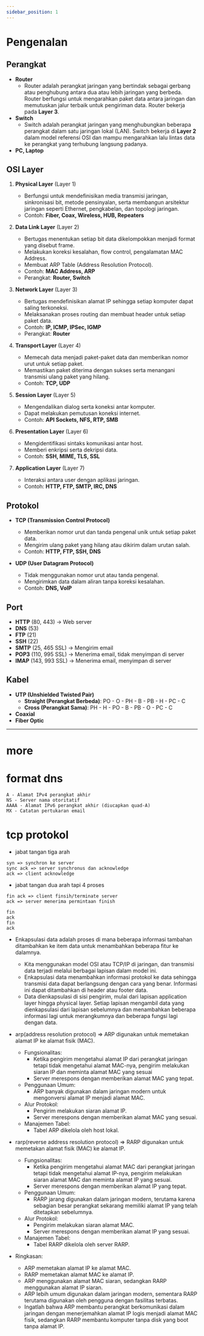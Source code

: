```yaml
---
sidebar_position: 1
---
```


# Pengenalan

## Perangkat

- **Router**
  - Router adalah perangkat jaringan yang bertindak sebagai gerbang atau penghubung antara dua atau lebih jaringan yang berbeda. Router berfungsi untuk mengarahkan paket data antara jaringan dan memutuskan jalur terbaik untuk pengiriman data. Router bekerja pada **Layer 3**.
- **Switch**
  - Switch adalah perangkat jaringan yang menghubungkan beberapa perangkat dalam satu jaringan lokal (LAN). Switch bekerja di **Layer 2** dalam model referensi OSI dan mampu mengarahkan lalu lintas data ke perangkat yang terhubung langsung padanya.
- **PC, Laptop**

## OSI Layer

1. **Physical Layer** (Layer 1)
   - Berfungsi untuk mendefinisikan media transmisi jaringan, sinkronisasi bit, metode pensinyalan, serta membangun arsitektur jaringan seperti Ethernet, pengkabelan, dan topologi jaringan.
   - Contoh: **Fiber, Coax, Wireless, HUB, Repeaters**

2. **Data Link Layer** (Layer 2)
   - Bertugas menentukan setiap bit data dikelompokkan menjadi format yang disebut frame. 
   - Melakukan koreksi kesalahan, flow control, pengalamatan MAC Address.
   - Membuat ARP Table (Address Resolution Protocol).
   - Contoh: **MAC Address, ARP**
   - Perangkat: **Router, Switch**

3. **Network Layer** (Layer 3)
   - Bertugas mendefinisikan alamat IP sehingga setiap komputer dapat saling terkoneksi.
   - Melaksanakan proses routing dan membuat header untuk setiap paket data.
   - Contoh: **IP, ICMP, IPSec, IGMP**
   - Perangkat: **Router**

4. **Transport Layer** (Layer 4)
   - Memecah data menjadi paket-paket data dan memberikan nomor urut untuk setiap paket.
   - Memastikan paket diterima dengan sukses serta menangani transmisi ulang paket yang hilang.
   - Contoh: **TCP, UDP**

5. **Session Layer** (Layer 5)
   - Mengendalikan dialog serta koneksi antar komputer.
   - Dapat melakukan pemutusan koneksi internet.
   - Contoh: **API Sockets, NFS, RTP, SMB**

6. **Presentation Layer** (Layer 6)
   - Mengidentifikasi sintaks komunikasi antar host.
   - Memberi enkripsi serta dekripsi data.
   - Contoh: **SSH, MIME, TLS, SSL**

7. **Application Layer** (Layer 7)
   - Interaksi antara user dengan aplikasi jaringan.
   - Contoh: **HTTP, FTP, SMTP, IRC, DNS**

## Protokol

- **TCP (Transmission Control Protocol)** 
  - Memberikan nomor urut dan tanda pengenal unik untuk setiap paket data.
  - Mengirim ulang paket yang hilang atau dikirim dalam urutan salah.
  - Contoh: **HTTP, FTP, SSH, DNS**

- **UDP (User Datagram Protocol)**
  - Tidak menggunakan nomor urut atau tanda pengenal.
  - Mengirimkan data dalam aliran tanpa koreksi kesalahan.
  - Contoh: **DNS, VoIP**

## Port

- **HTTP** (80, 443) → Web server
- **DNS** (53)
- **FTP** (21)
- **SSH** (22)
- **SMTP** (25, 465 SSL) → Mengirim email
- **POP3** (110, 995 SSL) → Menerima email, tidak menyimpan di server
- **IMAP** (143, 993 SSL) → Menerima email, menyimpan di server

## Kabel

- **UTP (Unshielded Twisted Pair)**
  - **Straight (Perangkat Berbeda)**: PO - O - PH - B - PB - H - PC - C
  - **Cross (Perangkat Sama)**: PH - H - PO - B - PB - O - PC - C
- **Coaxial**
- **Fiber Optic**

---
# more
# format dns
```
A - Alamat IPv4 perangkat akhir
NS - Server nama otoritatif
AAAA - Alamat IPv6 perangkat akhir (diucapkan quad-A)
MX - Catatan pertukaran email
```

# tcp protokol
- jabat tangan tiga arah
```
syn => synchron ke server
sync ack => server synchronus dan acknowledge
ack => client acknowledge
```

- jabat tangan dua arah tapi 4 proses
```
fin ack => client finsih/terminate server
ack => server menerima permintaan finish

fin
ack
fin
ack
```

- Enkapsulasi data adalah proses di mana beberapa informasi tambahan ditambahkan ke item data untuk menambahkan beberapa fitur ke dalamnya.
    - Kita menggunakan model OSI atau TCP/IP di jaringan, dan transmisi data terjadi melalui berbagai lapisan dalam model ini.
    - Enkapsulasi data menambahkan informasi protokol ke data sehingga transmisi data dapat berlangsung dengan cara yang benar. Informasi ini dapat ditambahkan di header atau footer data.
    - Data dienkapsulasi di sisi pengirim, mulai dari lapisan application layer hingga physical layer. Setiap lapisan mengambil data yang dienkapsulasi dari lapisan sebelumnya dan menambahkan beberapa informasi lagi untuk merangkumnya dan beberapa fungsi lagi dengan data.

- arp(address resolution protocol) => ARP digunakan untuk memetakan alamat IP ke alamat fisik (MAC).
    - Fungsionalitas: 
        - Ketika pengirim mengetahui alamat IP dari perangkat jaringan tetapi tidak mengetahui alamat MAC-nya, pengirim melakukan siaran IP dan meminta alamat MAC yang sesuai 
        - Server merespons dengan memberikan alamat MAC yang tepat.
    - Penggunaan Umum:
        - ARP banyak digunakan dalam jaringan modern untuk mengonversi alamat IP menjadi alamat MAC.
    - Alur Protokol:
        - Pengirim melakukan siaran alamat IP.
        - Server merespons dengan memberikan alamat MAC yang sesuai.
    - Manajemen Tabel:
        - Tabel ARP dikelola oleh host lokal.

- rarp(reverse address resolution protocol) => RARP digunakan untuk memetakan alamat fisik (MAC) ke alamat IP.
    - Fungsionalitas:
        - Ketika pengirim mengetahui alamat MAC dari perangkat jaringan tetapi tidak mengetahui alamat IP-nya, pengirim melakukan siaran alamat MAC dan meminta alamat IP yang sesuai.
        - Server merespons dengan memberikan alamat IP yang tepat.
    - Penggunaan Umum:
        - RARP jarang digunakan dalam jaringan modern, terutama karena sebagian besar perangkat sekarang memiliki alamat IP yang telah ditetapkan sebelumnya.
    - Alur Protokol:
        - Pengirim melakukan siaran alamat MAC.
        - Server merespons dengan memberikan alamat IP yang sesuai.
    - Manajemen Tabel:
        - Tabel RARP dikelola oleh server RARP.


- Ringkasan:
    - ARP memetakan alamat IP ke alamat MAC.
    - RARP memetakan alamat MAC ke alamat IP.
    - ARP menggunakan alamat MAC siaran, sedangkan RARP menggunakan alamat IP siaran.
    - ARP lebih umum digunakan dalam jaringan modern, sementara RARP terutama digunakan oleh pengguna dengan fasilitas terbatas.
    - Ingatlah bahwa ARP membantu perangkat berkomunikasi dalam jaringan dengan menerjemahkan alamat IP logis menjadi alamat MAC fisik, sedangkan RARP membantu komputer tanpa disk yang boot tanpa alamat IP.